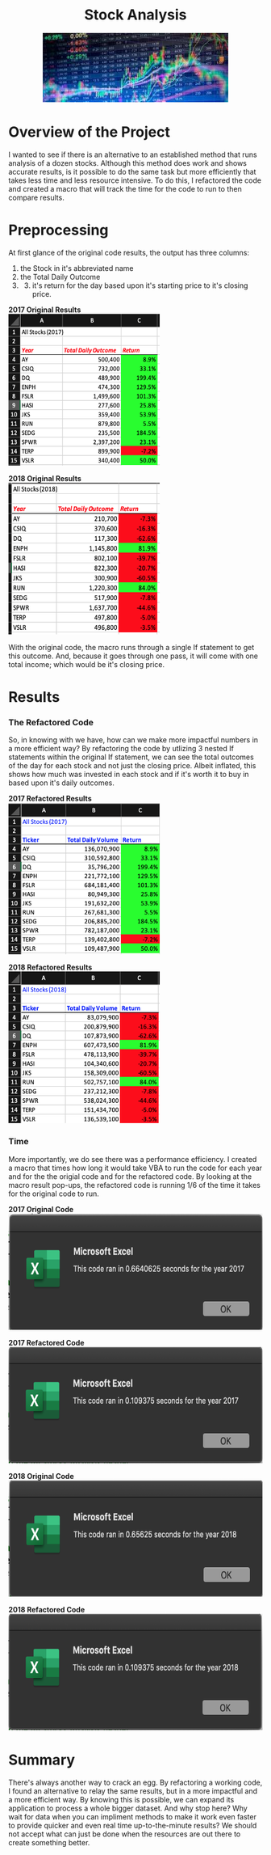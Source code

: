<h1 align = "center"> Stock Analysis
</h1>

<p align = "center">
<img src = "https://raw.githubusercontent.com/JoseCalucag/stock_analysis/master/Resources/stock.jpeg">
 </p>

# Overview of the Project
I wanted to see if there is an alternative to an established method that runs analysis of a dozen stocks. Although this method does work and shows accurate results, is it possible to do the same task but more efficiently that takes less time and less resource intensive. To do this, I refactored the code and created a macro that will track the time for the code to run to then compare results. 

# Preprocessing
At first glance of the original code results, the output has three columns: <br>
1) the Stock in it's abbreviated name <br>
2) the Total Daily Outcome <br>
3) 3) it's return for the day based upon it's starting price to it's closing price.<br>

**2017 Original Results** <br/>
<img src = "https://github.com/JoseCalucag/stock_analysis/blob/master/Resources/2017%20Original%20Sheet.png" width="300" height="300">

**2018 Original Results** <br/>
<img src = "https://github.com/JoseCalucag/stock_analysis/blob/master/Resources/2018%20Original%20Sheet.png" width="300" height="300">

With the original code, the macro runs through a single If statement to get this outcome. And, because it goes through one pass, it will come with one total income; which would be it's closing price. 

# Results

### The Refactored Code 
So, in knowing with we have, how can we make more impactful numbers in a more efficient way? By refactoring the code by utlizing 3 nested If statements within the original If statement, we can see the total outcomes of the day for each stock and not just the closing price. Albeit inflated, this  shows how much was invested in each stock and if it's worth it to buy in based upon it's daily outcomes.

**2017 Refactored Results** <br/>
<img src = "https://github.com/JoseCalucag/stock_analysis/blob/master/Resources/2017%20sheet.png" width="300" height="300">

**2018 Refactored Results** <br/>
<img src = "https://github.com/JoseCalucag/stock_analysis/blob/master/Resources/2018%20sheet.png" width="300" height="300">

### Time
More importantly, we do see there was a performance efficiency. I created a macro that times how long it would take VBA to run the code for each year and for the the origial code and for the refactored code. By looking at the macro result pop-ups, the refactored code is running 1/6 of the time it takes for the original code to run.

**2017 Original Code** <br/>
<img src = "https://github.com/JoseCalucag/stock_analysis/blob/master/Resources/2017%20-%20Original.png" width="600" height="230">

**2017 Refactored Code** <br/>
<img src = "https://github.com/JoseCalucag/stock_analysis/blob/master/Resources/2017%20-%20Challenge.png" width="600" height="230">

**2018 Original Code** <br/>
<img src = "https://github.com/JoseCalucag/stock_analysis/blob/master/Resources/2018%20-%20Original.png" width="600" height="230">

**2018 Refactored Code** <br/>
<img src = "https://github.com/JoseCalucag/stock_analysis/blob/master/Resources/2018%20-%20Challenge.png" width="600" height="230">

# Summary
There's always another way to crack an egg. By refactoring a working code, I found an alternative to relay the same results, but in a more impactful and a more efficient way. By knowing this is possible, we can expand its application to process a whole bigger dataset. And why stop here? Why  wait for data when you can impliment methods to make it work even faster to provide quicker and even real time up-to-the-minute results? We should not accept what can just be done when the resources are out there to create something better.
